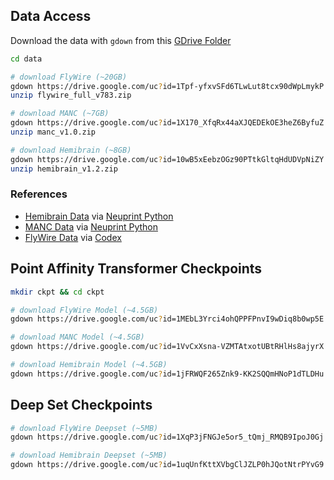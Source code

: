 ## Data Access
Download the data with `gdown` from this [GDrive Folder](https://drive.google.com/drive/folders/1vgPSYsqDJyhv1s9aD09GgXqAeGm0Rb1V?usp=sharing)

```bash
cd data

# download FlyWire (~20GB)
gdown https://drive.google.com/uc?id=1Tpf-yfxvSFd6TLwLut8tcx90dWpLmykP
unzip flywire_full_v783.zip

# download MANC (~7GB)
gdown https://drive.google.com/uc?id=1X170_XfqRx44aXJQEDEkOE3heZ6ByfuZ
unzip manc_v1.0.zip

# download Hemibrain (~8GB)
gdown https://drive.google.com/uc?id=10wB5xEebzOGz90PTtkGltqHdUDVpNiZY
unzip hemibrain_v1.2.zip
```

### References
- [Hemibrain Data](https://www.janelia.org/project-team/flyem/hemibrain) via [Neuprint Python](https://connectome-neuprint.github.io/neuprint-python/docs/)
- [MANC Data](https://www.janelia.org/project-team/flyem/manc-connectome) via [Neuprint Python](https://connectome-neuprint.github.io/neuprint-python/docs/)
- [FlyWire Data](https://flywire.ai/) via [Codex](https://codex.flywire.ai/api/download)


## Point Affinity Transformer Checkpoints

```bash
mkdir ckpt && cd ckpt

# download FlyWire Model (~4.5GB)
gdown https://drive.google.com/uc?id=1MEbL3Yrci4ohQPPFPnvI9wDiq8b0wp5E

# download MANC Model (~4.5GB)
gdown https://drive.google.com/uc?id=1VvCxXsna-VZMTAtxotUBtRHlHs8ajyrX

# download Hemibrain Model (~4.5GB)
gdown https://drive.google.com/uc?id=1jFRWQF265Znk9-KK2SQQmHNoP1dTLDHu
```

## Deep Set Checkpoints

```bash
# download FlyWire Deepset (~5MB)
gdown https://drive.google.com/uc?id=1XqP3jFNGJe5or5_tQmj_RMQB9IpoJ0Gj

# download Hemibrain Deepset (~5MB)
gdown https://drive.google.com/uc?id=1uqUnfKttXVbgClJZLP0hJQotNtrPYvG9
```
